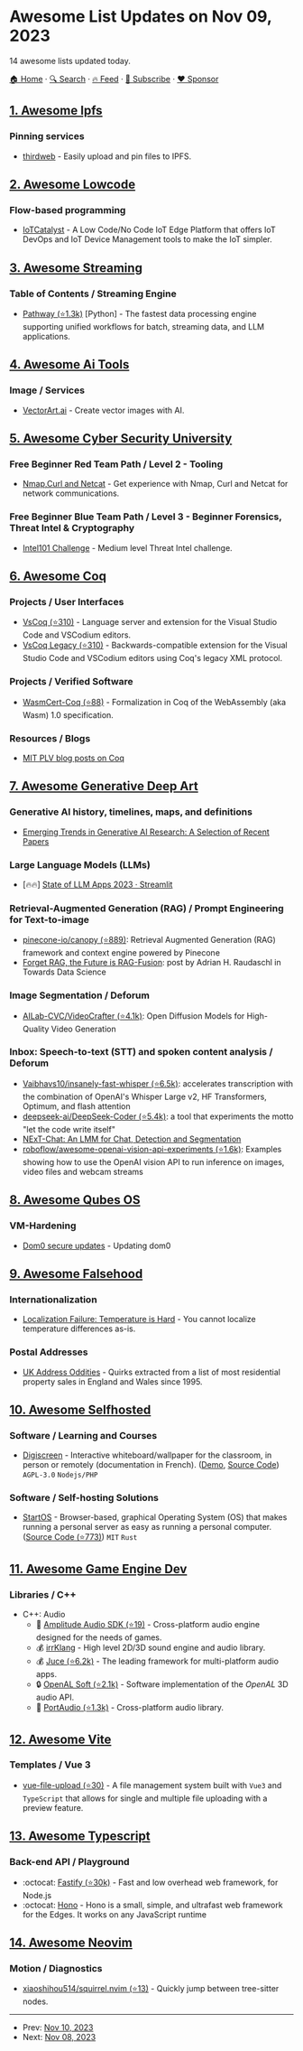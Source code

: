 # Awesome List Updates on Nov 09, 2023

14 awesome lists updated today.

[🏠 Home](/README.md) · [🔍 Search](https://www.trackawesomelist.com/search/) · [🔥 Feed](https://www.trackawesomelist.com/rss.xml) · [📮 Subscribe](https://trackawesomelist.us17.list-manage.com/subscribe?u=d2f0117aa829c83a63ec63c2f&id=36a103854c) · [❤️  Sponsor](https://github.com/sponsors/theowenyoung)



## [1. Awesome Ipfs](/content/ipfs/awesome-ipfs/README.md)

### Pinning services

*   [thirdweb](https://thirdweb.com/storage) - Easily upload and pin files to IPFS.

## [2. Awesome Lowcode](/content/antdimot/awesome-lowcode/README.md)

### Flow-based programming

*   [IoTCatalyst](https://www.iotcatalyst.com) - A Low Code/No Code IoT Edge Platform that offers IoT DevOps and IoT Device Management tools to make the IoT simpler.

## [3. Awesome Streaming](/content/manuzhang/awesome-streaming/README.md)

### Table of Contents / Streaming Engine

*   [Pathway (⭐1.3k)](https://github.com/pathwaycom/pathway) \[Python] - The fastest data processing engine supporting unified workflows for batch, streaming data, and LLM applications.

## [4. Awesome Ai Tools](/content/mahseema/awesome-ai-tools/README.md)

### Image / Services

*   [VectorArt.ai](https://vectorart.ai) - Create vector images with AI.

## [5. Awesome Cyber Security University](/content/brootware/awesome-cyber-security-university/README.md)

### Free Beginner Red Team Path / Level 2 - Tooling

*   [Nmap,Curl and Netcat](https://echoctf.red/challenge/1) - Get experience with Nmap, Curl and Netcat for network communications.

### Free Beginner Blue Team Path / Level 3 - Beginner Forensics, Threat Intel & Cryptography

*   [Intel101 Challenge](https://cyberdefenders.org/blueteam-ctf-challenges/38) - Medium level Threat Intel challenge.

## [6. Awesome Coq](/content/coq-community/awesome-coq/README.md)

### Projects / User Interfaces

*   [VsCoq (⭐310)](https://github.com/coq-community/vscoq) - Language server and extension for the Visual Studio Code and VSCodium editors.
*   [VsCoq Legacy (⭐310)](https://github.com/coq-community/vscoq/tree/vscoq1) - Backwards-compatible extension for the Visual Studio Code and VSCodium editors using Coq's legacy XML protocol.

### Projects / Verified Software

*   [WasmCert-Coq (⭐88)](https://github.com/WasmCert/WasmCert-Coq/) - Formalization in Coq of the WebAssembly (aka Wasm) 1.0 specification.

### Resources / Blogs

*   [MIT PLV blog posts on Coq](http://plv.csail.mit.edu/blog/category/coq.html)

## [7. Awesome Generative Deep Art](/content/filipecalegario/awesome-generative-deep-art/README.md)

### Generative AI history, timelines, maps, and definitions

*   [Emerging Trends in Generative AI Research: A Selection of Recent Papers](https://txt.cohere.com/top-nlp-papers-september-2023/)

### Large Language Models (LLMs)

*   \[🔥🔥] [State of LLM Apps 2023 · Streamlit](https://state-of-llm.streamlit.app/)

### Retrieval-Augmented Generation (RAG) / Prompt Engineering for Text-to-image

*   [pinecone-io/canopy (⭐889)](https://github.com/pinecone-io/canopy): Retrieval Augmented Generation (RAG) framework and context engine powered by Pinecone
*   [Forget RAG, the Future is RAG-Fusion](https://towardsdatascience.com/forget-rag-the-future-is-rag-fusion-1147298d8ad1): post by Adrian H. Raudaschl in Towards Data Science

### Image Segmentation / Deforum

*   [AILab-CVC/VideoCrafter (⭐4.1k)](https://github.com/ailab-cvc/videocrafter): Open Diffusion Models for High-Quality Video Generation

### Inbox: Speech-to-text (STT) and spoken content analysis / Deforum

*   [Vaibhavs10/insanely-fast-whisper (⭐6.5k)](https://github.com/Vaibhavs10/insanely-fast-whisper): accelerates transcription with the combination of OpenAI's Whisper Large v2, HF Transformers, Optimum, and flash attention
*   [deepseek-ai/DeepSeek-Coder (⭐5.4k)](https://github.com/deepseek-ai/DeepSeek-Coder): a tool that experiments the motto "let the code write itself"
*   [NExT-Chat: An LMM for Chat, Detection and Segmentation](https://huggingface.co/papers/2311.04498)
*   [roboflow/awesome-openai-vision-api-experiments (⭐1.6k)](https://github.com/roboflow/awesome-openai-vision-api-experiments): Examples showing how to use the OpenAI vision API to run inference on images, video files and webcam streams

## [8. Awesome Qubes OS](/content/xn0px90/Awesome-Qubes-OS/README.md)

### VM-Hardening

*   [Dom0 secure updates](https://www.qubes-os.org/doc/dom0-secure-updates/) - Updating dom0

## [9. Awesome Falsehood](/content/kdeldycke/awesome-falsehood/README.md)

### Internationalization

*   [Localization Failure: Temperature is Hard](https://randomascii.wordpress.com/2023/10/17/localization-failure-temperature-is-hard/) - You cannot localize temperature differences as-is.

### Postal Addresses

*   [UK Address Oddities](https://paulplowman.com/stuff/uk-address-oddities/) - Quirks extracted from a list of most residential property sales in England and Wales since 1995.

## [10. Awesome Selfhosted](/content/awesome-selfhosted/awesome-selfhosted/README.md)

### Software / Learning and Courses

*   [Digiscreen](https://ladigitale.dev/digiscreen/) - Interactive whiteboard/wallpaper for the classroom, in person or remotely (documentation in French). ([Demo](https://ladigitale.dev/digiscreen/), [Source Code](https://codeberg.org/ladigitale/digiscreen)) `AGPL-3.0` `Nodejs/PHP`

### Software / Self-hosting Solutions

*   [StartOS](https://start9.com) - Browser-based, graphical Operating System (OS) that makes running a personal server as easy as running a personal computer. ([Source Code (⭐773)](https://github.com/Start9Labs/start-os)) `MIT` `Rust`

## [11. Awesome Game Engine Dev](/content/stevinz/awesome-game-engine-dev/README.md)

### Libraries / C++

*   C++: Audio
    *   🎉 [Amplitude Audio SDK (⭐19)](https://github.com/SparkyStudios/AmplitudeAudioSDK) - Cross-platform audio engine designed for the needs of games.
    *   💰 [irrKlang](https://www.ambiera.com/irrklang/) - High level 2D/3D sound engine and audio library.
    *   💰 [Juce (⭐6.2k)](https://github.com/juce-framework/JUCE) - The leading framework for multi-platform audio apps.
    *   🔒 [OpenAL Soft (⭐2.1k)](https://github.com/kcat/openal-soft) - Software implementation of the *OpenAL* 3D audio API.
    *   🎉 [PortAudio (⭐1.3k)](https://github.com/PortAudio/portaudio) - Cross-platform audio library.

## [12. Awesome Vite](/content/vitejs/awesome-vite/README.md)

### Templates / Vue 3

*   [vue-file-upload (⭐30)](https://github.com/canopas/vue-file-upload) - A file management system built with `Vue3` and `TypeScript` that allows for single and multiple file uploading with a preview feature.

## [13. Awesome Typescript](/content/dzharii/awesome-typescript/README.md)

### Back-end API / Playground

*   :octocat: [Fastify (⭐30k)](https://github.com/fastify/fastify) - Fast and low overhead web framework, for Node.js
*   :octocat: [Hono](https://hono.dev/) - Hono is a small, simple, and ultrafast web framework for the Edges. It works on any JavaScript runtime

## [14. Awesome Neovim](/content/rockerBOO/awesome-neovim/README.md)

### Motion / Diagnostics

*   [xiaoshihou514/squirrel.nvim (⭐13)](https://github.com/xiaoshihou514/squirrel.nvim) - Quickly jump between tree-sitter nodes.

---

- Prev: [Nov 10, 2023](/content/2023/11/10/README.md)
- Next: [Nov 08, 2023](/content/2023/11/08/README.md)